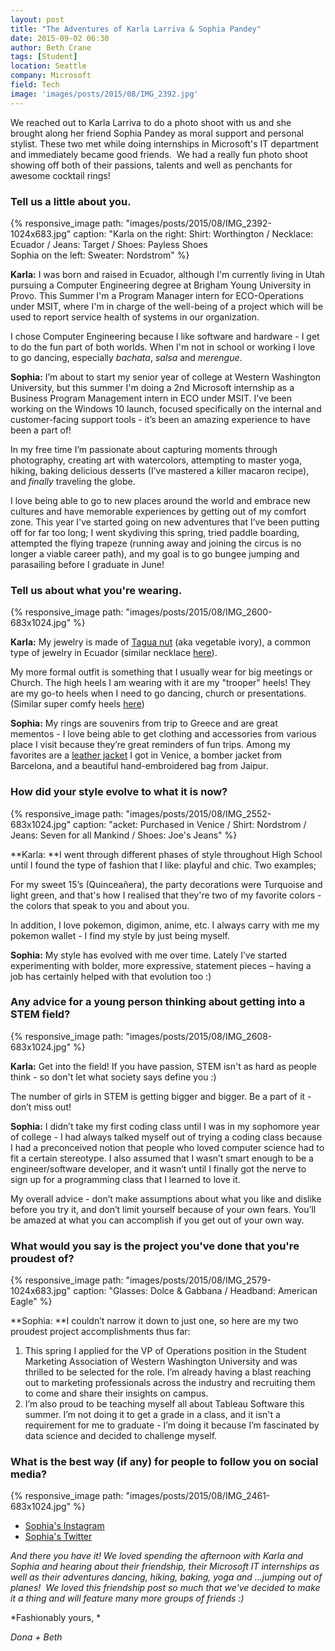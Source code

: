 ```yaml
---
layout: post
title: "The Adventures of Karla Larriva & Sophia Pandey"
date: 2015-09-02 06:30
author: Beth Crane
tags: [Student]
location: Seattle
company: Microsoft
field: Tech
image: 'images/posts/2015/08/IMG_2392.jpg'
---
```


We reached out to Karla Larriva to do a photo shoot with us and she brought along her friend Sophia Pandey as moral support and personal stylist. These two met while doing internships in Microsoft's IT department and immediately became good friends.  We had a really fun photo shoot showing off both of their passions, talents and well as penchants for awesome cocktail rings!

### Tell us a little about you.

{% responsive_image path: "images/posts/2015/08/IMG_2392-1024x683.jpg" caption: "Karla on the right: Shirt: Worthington / Necklace: Ecuador / Jeans: Target / Shoes: Payless Shoes<br />Sophia on the left: Sweater: Nordstrom" %}

**Karla:** I was born and raised in Ecuador, although I'm currently living in Utah pursuing a Computer Engineering degree at Brigham Young University in Provo. This Summer I'm a Program Manager intern for ECO-Operations under MSIT, where I'm in charge of the well-being of a project which will be used to report service health of systems in our organization.

I chose Computer Engineering because I like software and hardware - I get to do the fun part of both worlds. When I'm not in school or working I love to go dancing, especially *bachata*, *salsa* and *merengue*.

**Sophia:** I’m about to start my senior year of college at Western Washington University, but this summer I'm doing a 2nd Microsoft internship as a Business Program Management intern in ECO under MSIT. I’ve been working on the Windows 10 launch, focused specifically on the internal and customer-facing support tools - it’s been an amazing experience to have been a part of!

In my free time I’m passionate about capturing moments through photography, creating art with watercolors, attempting to master yoga, hiking, baking delicious desserts (I’ve mastered a killer macaron recipe), and *finally* traveling the globe.

I love being able to go to new places around the world and embrace new cultures and have memorable experiences by getting out of my comfort zone. This year I've started going on new adventures that I’ve been putting off for far too long; I went skydiving this spring, tried paddle boarding, attempted the flying trapeze (running away and joining the circus is no longer a viable career path), and my goal is to go bungee jumping and parasailing before I graduate in June!

### Tell us about what you're wearing.

{% responsive_image path: "images/posts/2015/08/IMG_2600-683x1024.jpg" %}

**Karla:** My jewelry is made of [Tagua nut](http://amzn.to/1UqMONS) (aka vegetable ivory), a common type of jewelry in Ecuador (similar necklace [here](http://amzn.to/1KqzCt9)).

My more formal outfit is something that I usually wear for big meetings or Church. The high heels I am wearing with it are my "trooper" heels! They are my go-to heels when I need to go dancing, church or presentations. (Similar super comfy heels [here](http://amzn.to/1NWS7oF))

**Sophia:** My rings are souvenirs from trip to Greece and are great mementos - I love being able to get clothing and accessories from various place I visit because they’re great reminders of fun trips. Among my favorites are a [leather jacket](http://amzn.to/1UqN4wr) I got in Venice, a bomber jacket from Barcelona, and a beautiful hand-embroidered bag from Jaipur.

### How did your style evolve to what it is now?

{% responsive_image path: "images/posts/2015/08/IMG_2552-683x1024.jpg" caption: "acket: Purchased in Venice / Shirt: Nordstrom / Jeans: Seven for all Mankind / Shoes: Joe's Jeans" %}

**Karla: **I went through different phases of style throughout High School until I found the type of fashion that I like: playful and chic. Two examples;

For my sweet 15’s (Quinceañera), the party decorations were Turquoise and light green, and that's how I realised that they're two of my favorite colors - the colors that speak to you and about you.

In addition, I love pokemon, digimon, anime, etc. I always carry with me my pokemon wallet - I find my style by just being myself.

**Sophia:** My style has evolved with me over time. Lately I’ve started experimenting with bolder, more expressive, statement pieces – having a job has certainly helped with that evolution too :)

### Any advice for a young person thinking about getting into a STEM field?

{% responsive_image path: "images/posts/2015/08/IMG_2608-683x1024.jpg" %}

**Karla:** Get into the field! If you have passion, STEM isn't as hard as people think - so don't let what society says define you :)

The number of girls in STEM is getting bigger and bigger. Be a part of it - don’t miss out!

**Sophia:** I didn’t take my first coding class until I was in my sophomore year of college - I had always talked myself out of trying a coding class because I had a preconceived notion that people who loved computer science had to fit a certain stereotype. I also assumed that I wasn’t smart enough to be a engineer/software developer, and it wasn’t until I finally got the nerve to sign up for a programming class that I learned to love it.

My overall advice - don’t make assumptions about what you like and dislike before you try it, and don’t limit yourself because of your own fears. You’ll be amazed at what you can accomplish if you get out of your own way.

### What would you say is the project you've done that you're proudest of?

{% responsive_image path: "images/posts/2015/08/IMG_2579-1024x683.jpg" caption: "Glasses: Dolce & Gabbana / Headband: American Eagle" %}

**Sophia: **I couldn’t narrow it down to just one, so here are my two proudest project accomplishments thus far:

1. This spring I applied for the VP of Operations position in the Student Marketing Association of Western Washington University and was thrilled to be selected for the role. I’m already having a blast reaching out to marketing professionals across the industry and recruiting them to come and share their insights on campus.
2. I’m also proud to be teaching myself all about Tableau Software this summer. I’m not doing it to get a grade in a class, and it isn't a requirement for me to graduate - I’m doing it because I’m fascinated by data science and decided to challenge myself.

### What is the best way (if any) for people to follow you on social media?

{% responsive_image path: "images/posts/2015/08/IMG_2461-683x1024.jpg" %}

- [Sophia's Instagram](https://instagram.com/sophiapandey/)
- [Sophia's Twitter](https://twitter.com/SophiaPandey19)

*And there you have it! We loved spending the afternoon with Karla and Sophia and hearing about their friendship, their Microsoft IT internships as well as their adventures dancing, hiking, baking, yoga and ...jumping out of planes!  We loved this friendship post so much that we've decided to make it a thing and will feature many more groups of friends :)*

*Fashionably yours, *

*Dona + Beth*
